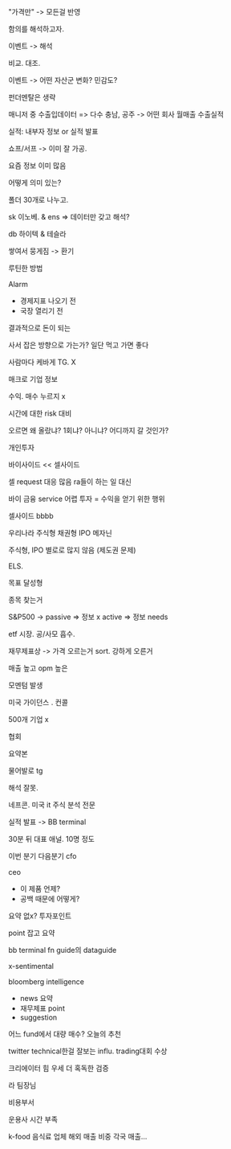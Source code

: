 "가격만" -> 모든걸 반영

함의를 해석하고자.

이벤트 -> 해석

비교. 대조.

이벤트 -> 어떤 자산군 변화? 민감도?

펀더멘탈은 생략

매니저 중 수출입데이터 => 다수
충남, 공주 -> 어떤 회사 월매출 수출실적

실적: 내부자 정보 or 실적 발표

쇼프/서프 -> 이미 잘 가공.

요즘 정보 이미 많음

어떻게 의미 있는?

폴더 30개로 나누고.

sk 이노베. & ens => 데이터만 갖고 해석?

db 하이텍 & 테슬라

쌓여서 뭉게짐 -> 환기

루틴한 방법

Alarm

- 경제지표 나오기 전
- 국장 열리기 전

결과적으로 돈이 되는

사서 잡은 방향으로 가는가?
일단 먹고 가면 좋다

사람마다 케바게
TG. X

매크로 기업 정보

수익. 매수 누르지 x

시간에 대한 risk 대비

오르면 왜 올랐냐?
1회냐? 아니냐?
어디까지 갈 것인가?

개인투자

바이사이드 << 셀사이드

셀
request 대응 많음
ra들이 하는 일 대신

바이
금융 service 어렵
투자 = 수익을 얻기 위한 행위

셀사이드 bbbb

우리나라
주식형
채권형
IPO
메자닌

주식형, IPO 별로로 많지 않음 (제도권 문제)

ELS.

목표 달성형

종목 찾는거

S&P500 -> passive => 정보 x
active => 정보 needs

etf 시장. 공/사모 흡수.

재무제표상 -> 가격 오르는거 sort. 강하게 오른거

매출 높고 opm 높은

모멘텀 발생

미국 가이던스 . 컨콜

500개 기업 x

협회

요약본

물어발로 tg

해석 잘못.

네프콘.
미국 it 주식 분석 전문

실적 발표 -> BB terminal

30분 뒤 대표 애널. 10명 정도

이번 분기 다음분기 cfo

ceo

- 이 제품 언제?
- 공백 때문에 어떻게?

요약 없x?
투자포인트

point 잡고 요약

bb terminal
fn guide의 dataguide

x-sentimental

bloomberg intelligence

- news 요약
- 재무제표 point
- suggestion

어느 fund에서 대량 매수?
오늘의 추천

twitter
technical한걸 잘보는 influ.
trading대회 수상

크리에이터 힘 우세
더 혹독한 검증

라 팀장님

비용부서

운용사 시간 부족

k-food
음식료 업체
해외 매출 비중
각국 매출...
